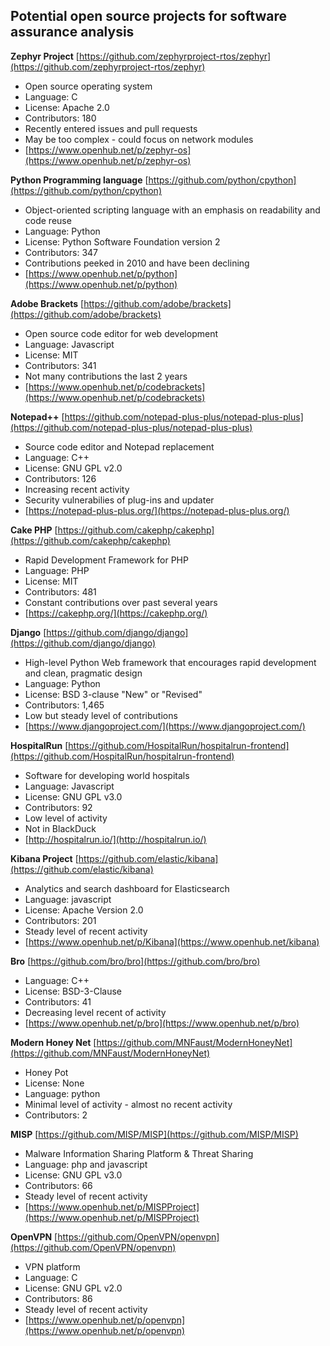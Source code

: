 ## Potential open source projects for software assurance analysis


**Zephyr Project** [https://github.com/zephyrproject-rtos/zephyr](https://github.com/zephyrproject-rtos/zephyr)

* Open source operating system
* Language: C
* License: Apache 2.0
* Contributors: 180
* Recently entered issues and pull requests
* May be too complex - could focus on network modules 
* [https://www.openhub.net/p/zephyr-os](https://www.openhub.net/p/zephyr-os)

**Python Programming language** [https://github.com/python/cpython](https://github.com/python/cpython)

* Object-oriented scripting language with an emphasis on readability and code reuse
* Language: Python
* License: Python Software Foundation version 2
* Contributors: 347
* Contributions peeked in 2010 and have been declining
* [https://www.openhub.net/p/python](https://www.openhub.net/p/python)

**Adobe Brackets** [https://github.com/adobe/brackets](https://github.com/adobe/brackets)

* Open source code editor for web development
* Language: Javascript
* License: MIT
* Contributors: 341
* Not many contributions the last 2 years
* [https://www.openhub.net/p/codebrackets](https://www.openhub.net/p/codebrackets)

**Notepad++** [https://github.com/notepad-plus-plus/notepad-plus-plus](https://github.com/notepad-plus-plus/notepad-plus-plus)

* Source code editor and Notepad replacement
* Language: C++
* License: GNU GPL v2.0
* Contributors: 126
* Increasing recent activity
* Security vulnerabilies of plug-ins and updater
* [https://notepad-plus-plus.org/](https://notepad-plus-plus.org/)

**Cake PHP** [https://github.com/cakephp/cakephp](https://github.com/cakephp/cakephp)

* Rapid Development Framework for PHP
* Language: PHP
* License: MIT
* Contributors: 481
* Constant contributions over past several years
* [https://cakephp.org/](https://cakephp.org/)

**Django** [https://github.com/django/django](https://github.com/django/django)

* High-level Python Web framework that encourages rapid development and clean, pragmatic design
* Language: Python
* License: BSD 3-clause "New" or "Revised"
* Contributors: 1,465
* Low but steady level of contributions
* [https://www.djangoproject.com/](https://www.djangoproject.com/)

**HospitalRun** [https://github.com/HospitalRun/hospitalrun-frontend](https://github.com/HospitalRun/hospitalrun-frontend)

* Software for developing world hospitals
* Language: Javascript
* License: GNU GPL v3.0
* Contributors: 92
* Low level of activity
* Not in BlackDuck
* [http://hospitalrun.io/](http://hospitalrun.io/)

**Kibana Project** [https://github.com/elastic/kibana](https://github.com/elastic/kibana)

* Analytics and search dashboard for Elasticsearch
* Language: javascript
* License: Apache Version 2.0
* Contributors: 201
* Steady level of recent activity
* [https://www.openhub.net/p/Kibana](https://www.openhub.net/kibana)

**Bro** [https://github.com/bro/bro](https://github.com/bro/bro)

* Language: C++
* License: BSD-3-Clause
* Contributors: 41
* Decreasing level recent of activity
* [https://www.openhub.net/p/bro](https://www.openhub.net/p/bro)

**Modern Honey Net** [https://github.com/MNFaust/ModernHoneyNet](https://github.com/MNFaust/ModernHoneyNet)

* Honey Pot
* License: None
* Language: python
* Minimal level of activity - almost no recent activity
* Contributors: 2

**MISP** [https://github.com/MISP/MISP](https://github.com/MISP/MISP)

* Malware Information Sharing Platform & Threat Sharing
* Language: php and javascript
* License: GNU GPL v3.0
* Contributors: 66
* Steady level of recent activity
* [https://www.openhub.net/p/MISPProject](https://www.openhub.net/p/MISPProject)

**OpenVPN** [https://github.com/OpenVPN/openvpn](https://github.com/OpenVPN/openvpn)

* VPN platform
* Language: C
* License: GNU GPL v2.0
* Contributors: 86
* Steady level of recent activity
* [https://www.openhub.net/p/openvpn](https://www.openhub.net/p/openvpn)

<!-- Template
** Name ** [githubSite](githubSite)
* Description
* Language: 
* License: 
* Contributors: 
* [projectSite](projectSite)
--->

